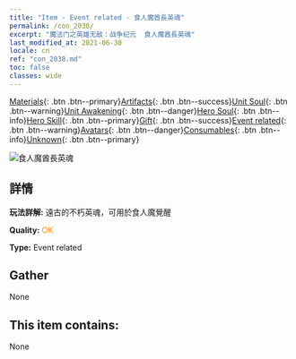 ```yaml
---
title: "Item - Event related - 食人魔酋長英魂"
permalink: /con_2038/
excerpt: "魔法门之英雄无敌：战争纪元  食人魔酋長英魂"
last_modified_at: 2021-06-30
locale: cn
ref: "con_2038.md"
toc: false
classes: wide
---
```

 [Materials](/ItemsCN/){: .btn .btn--primary}[Artifacts](/ItemsCN/Artifacts/){: .btn .btn--success}[Unit Soul](/ItemsCN/UnitSoul/){: .btn .btn--warning}[Unit Awakening](/ItemsCN/UnitAwakening/){: .btn .btn--danger}[Hero Soul](/ItemsCN/HeroSoul/){: .btn .btn--info}[Hero Skill](/ItemsCN/HeroSkill/){: .btn .btn--primary}[Gift](/ItemsCN/Gift/){: .btn .btn--success}[Event related](/ItemsCN/Events/){: .btn .btn--warning}[Avatars](/ItemsCN/Avatars/){: .btn .btn--danger}[Consumables](/ItemsCN/Consumables/){: .btn .btn--info}[Unknown](/ItemsCN/Unknown/){: .btn .btn--primary}

 ![食人魔酋長英魂](/images/t/juexing_404.png)

## 詳情
 **玩法詳解:** 遠古的不朽英魂，可用於食人魔覺醒

 **Quality:** <span style="color: #FF8C00">OK</span>

 **Type:** Event related

## Gather

  None

## This item contains:

  None

